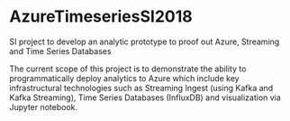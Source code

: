 # AzureTimeseriesSI2018
SI project to develop an analytic prototype to proof out Azure, Streaming and Time Series Databases

The current scope of this project is to demonstrate the ability to programmatically deploy analytics to Azure
which include key infrastructural technologies such as Streaming Ingest (using Kafka and Kafka Streaming), Time Series
Databases (InfluxDB) and visualization via Jupyter notebook.
